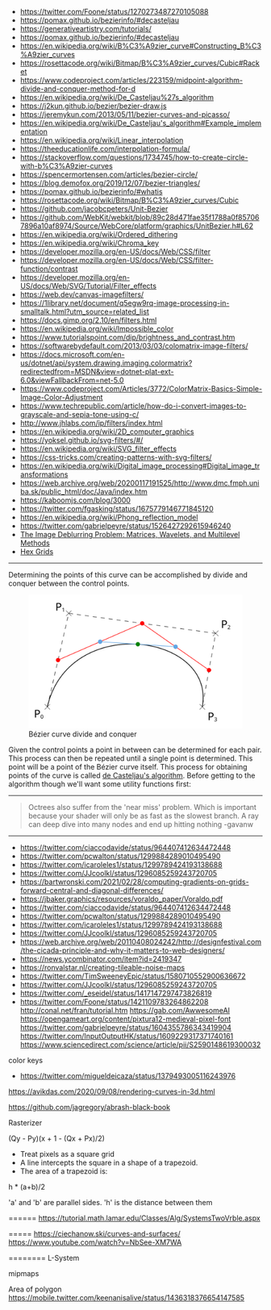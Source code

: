 - <https://twitter.com/Foone/status/1270273487270105088>
- <https://pomax.github.io/bezierinfo/#decasteljau>
- <https://generativeartistry.com/tutorials/>
- <https://pomax.github.io/bezierinfo/#decasteljau>
- <https://en.wikipedia.org/wiki/B%C3%A9zier_curve#Constructing_B%C3%A9zier_curves>
- <https://rosettacode.org/wiki/Bitmap/B%C3%A9zier_curves/Cubic#Racket>
- <https://www.codeproject.com/articles/223159/midpoint-algorithm-divide-and-conquer-method-for-d>
- <https://en.wikipedia.org/wiki/De_Casteljau%27s_algorithm>
- <https://j2kun.github.io/bezier/bezier-draw.js>
- <https://jeremykun.com/2013/05/11/bezier-curves-and-picasso/>
- <https://en.wikipedia.org/wiki/De_Casteljau's_algorithm#Example_implementation>
- <https://en.wikipedia.org/wiki/Linear_interpolation>
- <https://theeducationlife.com/interpolation-formula/>
- <https://stackoverflow.com/questions/1734745/how-to-create-circle-with-b%C3%A9zier-curves>
- <https://spencermortensen.com/articles/bezier-circle/>
- <https://blog.demofox.org/2019/12/07/bezier-triangles/>
- <https://pomax.github.io/bezierinfo/#whatis>
- <https://rosettacode.org/wiki/Bitmap/B%C3%A9zier_curves/Cubic>
- <https://github.com/jacobcpeters/Unit-Bezier>
- <https://github.com/WebKit/webkit/blob/89c28d471fae35f1788a0f857067896a10af8974/Source/WebCore/platform/graphics/UnitBezier.h#L62>
- <https://en.wikipedia.org/wiki/Ordered_dithering>
- <https://en.wikipedia.org/wiki/Chroma_key>
- <https://developer.mozilla.org/en-US/docs/Web/CSS/filter>
- <https://developer.mozilla.org/en-US/docs/Web/CSS/filter-function/contrast>
- <https://developer.mozilla.org/en-US/docs/Web/SVG/Tutorial/Filter_effects>
- <https://web.dev/canvas-imagefilters/>
- <https://1library.net/document/q5egw9rq-image-processing-in-smalltalk.html?utm_source=related_list>
- <https://docs.gimp.org/2.10/en/filters.html>
- <https://en.wikipedia.org/wiki/Impossible_color>
- <https://www.tutorialspoint.com/dip/brightness_and_contrast.htm>
- <https://softwarebydefault.com/2013/03/03/colomatrix-image-filters/>
- <https://docs.microsoft.com/en-us/dotnet/api/system.drawing.imaging.colormatrix?redirectedfrom=MSDN&view=dotnet-plat-ext-6.0&viewFallbackFrom=net-5.0>
- <https://www.codeproject.com/Articles/3772/ColorMatrix-Basics-Simple-Image-Color-Adjustment>
- <https://www.techrepublic.com/article/how-do-i-convert-images-to-grayscale-and-sepia-tone-using-c/>
- <http://www.jhlabs.com/ip/filters/index.html>
- <https://en.wikipedia.org/wiki/2D_computer_graphics>
- <https://yoksel.github.io/svg-filters/#/>
- <https://en.wikipedia.org/wiki/SVG_filter_effects>
- <https://css-tricks.com/creating-patterns-with-svg-filters/>
- <https://en.wikipedia.org/wiki/Digital_image_processing#Digital_image_transformations>
- <https://web.archive.org/web/20200117191525/http://www.dmc.fmph.uniba.sk/public_html/doc/Java/index.htm>
- <https://kaboomjs.com/blog/3000>
- <https://twitter.com/fgasking/status/1675779146771845120>
- <https://en.wikipedia.org/wiki/Phong_reflection_model>
- <https://twitter.com/gabrielpeyre/status/1526427292615946240>
- [The Image Deblurring Problem: Matrices, Wavelets, and Multilevel Methods](https://www.ams.org/journals/notices/202208/noti2534/noti2534.html?adat=September%202022&trk=2534&galt=none&cat=feature&pdfissue=202208&pdffile=rnoti-p1284.pdf&_zs=vmoJL1&_zl=3foo6)
- [Hex Grids](https://playtechs.blogspot.com/2007/04/hex-grids.html)

---

Determining the points of this curve can be accomplished by divide and conquer between the control points.

<figure>
    <img src="/media-library/graphics-programming/bezier-curve-midpoint.svg" alt="Bézier curve midpoints">
    <figcaption>Bézier curve divide and conquer</figcaption>
</figure>

Given the control points a point in between can be determined for each pair. This process can then be repeated until
a single point is determined. This point will be a point of the Bézier curve itself. This process for obtaining points
of the curve is called [de Casteljau's algorithm](https://en.wikipedia.org/wiki/De_Casteljau's_algorithm). Before
getting to the algorithm though we'll want some utility functions first:

---

> Octrees also suffer from the 'near miss' problem. Which is important because your shader
> will only be as fast as the slowest branch. A ray can deep dive into many nodes and end up hitting nothing
> -gavanw
---

- <https://twitter.com/ciaccodavide/status/964407412634472448>
- <https://twitter.com/pcwalton/status/1299884289010495490>
- <https://twitter.com/icaroleles1/status/1299789424193138688>
- <https://twitter.com/JJcoolkl/status/1296085259243720705>
- <https://bartwronski.com/2021/02/28/computing-gradients-on-grids-forward-central-and-diagonal-differences/>
- <https://jbaker.graphics/resources/voraldo_paper/Voraldo.pdf>
- <https://twitter.com/ciaccodavide/status/964407412634472448>
- <https://twitter.com/pcwalton/status/1299884289010495490>
- <https://twitter.com/icaroleles1/status/1299789424193138688>
- <https://twitter.com/JJcoolkl/status/1296085259243720705>
- <https://web.archive.org/web/20110408024242/http://designfestival.com/the-cicada-principle-and-why-it-matters-to-web-designers/>
- <https://news.ycombinator.com/item?id=2419347>
- <https://ronvalstar.nl/creating-tileable-noise-maps>
- <https://twitter.com/TimSweeneyEpic/status/1580710552900636672>
- <https://twitter.com/JJcoolkl/status/1296085259243720705>
- <https://twitter.com/_eseidel/status/1417147297473826819>
- <https://twitter.com/Foone/status/1421109783264862208>
<http://conal.net/fran/tutorial.htm>
<https://gab.com/AwwesomeAI>
<https://opengameart.org/content/pixtura12-medieval-pixel-font>
<https://twitter.com/gabrielpeyre/status/1604355786343419904>
<https://twitter.com/InputOutputHK/status/1609229317371740161>
<https://www.sciencedirect.com/science/article/pii/S2590148619300032>

color keys

- <https://twitter.com/migueldeicaza/status/1379493005116243976>

<https://avikdas.com/2020/09/08/rendering-curves-in-3d.html>

<https://github.com/jagregory/abrash-black-book>

Rasterizer

(Qy - Py)(x + 1 - (Qx + Px)/2)

- Treat pixels as a square grid
- A line intercepts the square in a shape of a trapezoid.
- The area of a trapezoid is:

h * (a+b)/2

'a' and 'b' are parallel sides. 'h' is the distance between them

======
<https://tutorial.math.lamar.edu/Classes/Alg/SystemsTwoVrble.aspx>

=====
<https://ciechanow.ski/curves-and-surfaces/>
<https://www.youtube.com/watch?v=NbSee-XM7WA>

========
L-System

mipmaps

Area of polygon
<https://mobile.twitter.com/keenanisalive/status/1436318376654147585>

